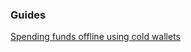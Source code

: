 ### Guides

[Spending funds offline using cold wallets](https://github.com/hdfchain/hdfwallet/tree/master/docs/offline_wallets.md)